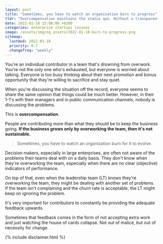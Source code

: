 ```yaml
---
layout: post
title: "Sometimes, you have to watch an organisation burn to progress"
tldr: "Overcompensation maintains the status quo. Without a transparent feedback loop, the wrong message is communicated upwards and no progress is ever made."
date: 2022-01-18 15:00:00 +0200
categories: enterprise startups lessons 
image: /assets/img/og_assets/2022-01-18-burn-to-progress.png
sitemap:
  lastmod: 2022-01-18
  priority: 0.7
  changefreq: "weekly"
---
```


You're an individual contributor in a team that's drowning from overwork. You're not the only one who's exhausted, but everyone is worried about talking. Everyone is too busy thinking about their next promotion and bonus opportunity that they're willing to sacrifice and stay quiet.

When you're discussing the situation off the record, everyone seems to share the same opinion that things could be much better. However, in their 1-1's with their managers and in public communication channels, nobody is discussing the problems.

This is **overcompensation**.

People are contributing more than what they should be to keep the business going.
**If the business grows only by overworking the team, then it's not sustainable.**

> Sometimes, you have to watch an organization burn for it to evolve.

Decision makers, especially in large enterprises, are often not aware of the problems their teams deal with on a daily basis. They don't know when they're overworking the team, especially when there are no clear (objective) indicators of performance.

On top of that, even when the leadership team (LT) knows they're overworking the team, they might be dealing with another set of problems. If the team isn't complaining and the churn rate is acceptable, the LT might keep on ignoring the problem.

It's very important for contributors to constantly be providing the adequate feedback upwards.

Sometimes that feedback comes in the form of not accepting extra work and just watching the house of cards collapse. Not out of malice, but out of necessity for change.

{% include disclaimer.html %}
